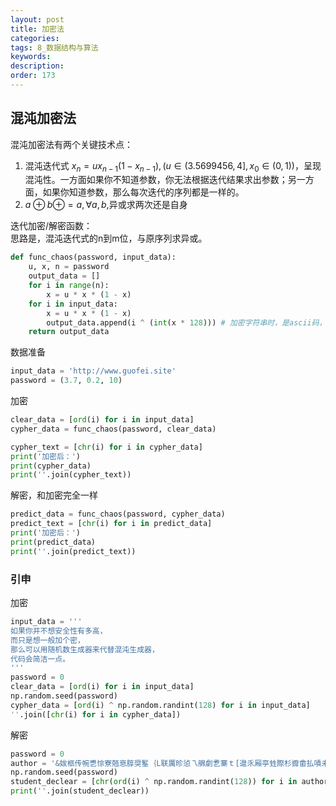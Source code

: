 ```yaml
---
layout: post
title: 加密法
categories:
tags: 8_数据结构与算法
keywords:
description:
order: 173
---
```



## 混沌加密法
混沌加密法有两个关键技术点：
1. 混沌迭代式 $x_n=ux_{n-1}(1-x_{n-1}),(u \in (3.5699456,4],x_0 \in (0,1))$，呈现混沌性。一方面如果你不知道参数，你无法根据迭代结果求出参数；另一方面，如果你知道参数，那么每次迭代的序列都是一样的。
2. $a\oplus b \oplus=a,\forall a,b$,异或求两次还是自身


迭代加密/解密函数：  
思路是，混沌迭代式的n到m位，与原序列求异或。
```py
def func_chaos(password, input_data):
    u, x, n = password
    output_data = []
    for i in range(n):
        x = u * x * (1 - x)
    for i in input_data:
        x = u * x * (1 - x)
        output_data.append(i ^ (int(x * 128))) # 加密字符串时，是ascii码，所以是128。加密图像用256
    return output_data
```

数据准备
```py
input_data = 'http://www.guofei.site'
password = (3.7, 0.2, 10)
```

加密
```py
clear_data = [ord(i) for i in input_data]
cypher_data = func_chaos(password, clear_data)

cypher_text = [chr(i) for i in cypher_data]
print('加密后：')
print(cypher_data)
print(''.join(cypher_text))
```

解密，和加密完全一样
```py
predict_data = func_chaos(password, cypher_data)
predict_text = [chr(i) for i in predict_data]
print('加密后：')
print(predict_data)
print(''.join(predict_text))
```

### 引申
加密
```py
input_data = '''
如果你并不想安全性有多高，
而只是想一般加个密，
那么可以用随机数生成器来代替混沌生成器，
代码会简洁一点。
'''
password = 0
clear_data = [ord(i) for i in input_data]
np.random.seed(password)
cypher_data = [ord(i) ^ np.random.randint(128) for i in input_data]
''.join([chr(i) for i in cypher_data])
```

解密
```py
password = 0
author = '&妭柩传帵乶悰寮兡恴朜奨髼｛L联厲昣惉乁艊劇乽寨ｔ[邆乑厢亭甡際杉攠畬払嘖未仌暿涥泯畇戡嘛１\x19仰砏伽箠浀三炀ぽ*'
np.random.seed(password)
student_declear = [chr(ord(i) ^ np.random.randint(128)) for i in author]
print(''.join(student_declear))
```
